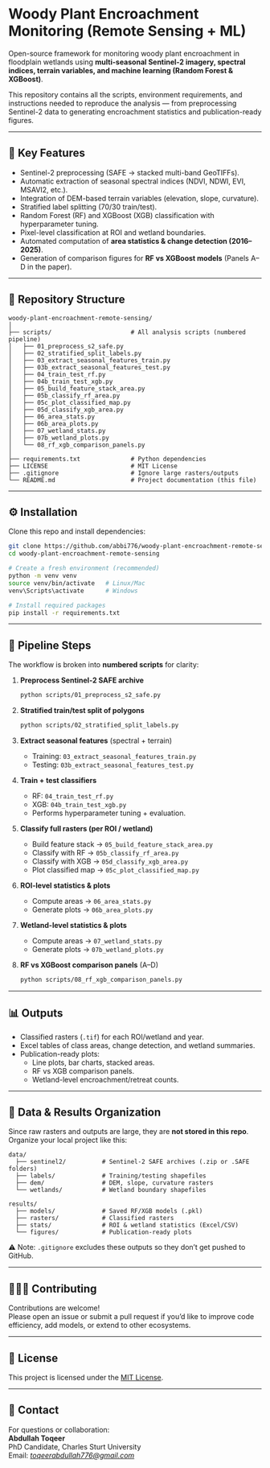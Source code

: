 # Woody Plant Encroachment Monitoring (Remote Sensing + ML)

Open-source framework for monitoring woody plant encroachment in floodplain wetlands using **multi-seasonal Sentinel-2 imagery, spectral indices, terrain variables, and machine learning (Random Forest & XGBoost)**.

This repository contains all the scripts, environment requirements, and instructions needed to reproduce the analysis — from preprocessing Sentinel-2 data to generating encroachment statistics and publication-ready figures.

---

## 🌱 Key Features
- Sentinel-2 preprocessing (SAFE → stacked multi-band GeoTIFFs).
- Automatic extraction of seasonal spectral indices (NDVI, NDWI, EVI, MSAVI2, etc.).
- Integration of DEM-based terrain variables (elevation, slope, curvature).
- Stratified label splitting (70/30 train/test).
- Random Forest (RF) and XGBoost (XGB) classification with hyperparameter tuning.
- Pixel-level classification at ROI and wetland boundaries.
- Automated computation of **area statistics & change detection (2016–2025)**.
- Generation of comparison figures for **RF vs XGBoost models** (Panels A–D in the paper).

---

## 📂 Repository Structure

```
woody-plant-encroachment-remote-sensing/
│
├── scripts/                      # All analysis scripts (numbered pipeline)
│   ├── 01_preprocess_s2_safe.py
│   ├── 02_stratified_split_labels.py
│   ├── 03_extract_seasonal_features_train.py
│   ├── 03b_extract_seasonal_features_test.py
│   ├── 04_train_test_rf.py
│   ├── 04b_train_test_xgb.py
│   ├── 05_build_feature_stack_area.py
│   ├── 05b_classify_rf_area.py
│   ├── 05c_plot_classified_map.py
│   ├── 05d_classify_xgb_area.py
│   ├── 06_area_stats.py
│   ├── 06b_area_plots.py
│   ├── 07_wetland_stats.py
│   ├── 07b_wetland_plots.py
│   └── 08_rf_xgb_comparison_panels.py
│
├── requirements.txt              # Python dependencies
├── LICENSE                       # MIT License
├── .gitignore                    # Ignore large rasters/outputs
└── README.md                     # Project documentation (this file)
```

---

## ⚙️ Installation

Clone this repo and install dependencies:

```bash
git clone https://github.com/abbi776/woody-plant-encroachment-remote-sensing.git
cd woody-plant-encroachment-remote-sensing

# Create a fresh environment (recommended)
python -m venv venv
source venv/bin/activate   # Linux/Mac
venv\Scripts\activate      # Windows

# Install required packages
pip install -r requirements.txt
```

---

## 🚀 Pipeline Steps

The workflow is broken into **numbered scripts** for clarity:

1. **Preprocess Sentinel-2 SAFE archive**
   ```bash
   python scripts/01_preprocess_s2_safe.py
   ```

2. **Stratified train/test split of polygons**
   ```bash
   python scripts/02_stratified_split_labels.py
   ```

3. **Extract seasonal features** (spectral + terrain)  
   - Training: `03_extract_seasonal_features_train.py`  
   - Testing:  `03b_extract_seasonal_features_test.py`

4. **Train + test classifiers**  
   - RF:  `04_train_test_rf.py`  
   - XGB: `04b_train_test_xgb.py`  
   - Performs hyperparameter tuning + evaluation.

5. **Classify full rasters (per ROI / wetland)**  
   - Build feature stack → `05_build_feature_stack_area.py`  
   - Classify with RF → `05b_classify_rf_area.py`  
   - Classify with XGB → `05d_classify_xgb_area.py`  
   - Plot classified map → `05c_plot_classified_map.py`

6. **ROI-level statistics & plots**  
   - Compute areas → `06_area_stats.py`  
   - Generate plots → `06b_area_plots.py`

7. **Wetland-level statistics & plots**  
   - Compute areas → `07_wetland_stats.py`  
   - Generate plots → `07b_wetland_plots.py`

8. **RF vs XGBoost comparison panels** (A–D)  
   ```bash
   python scripts/08_rf_xgb_comparison_panels.py
   ```

---

## 📊 Outputs
- Classified rasters (`.tif`) for each ROI/wetland and year.
- Excel tables of class areas, change detection, and wetland summaries.
- Publication-ready plots:
  - Line plots, bar charts, stacked areas.
  - RF vs XGB comparison panels.
  - Wetland-level encroachment/retreat counts.

---

## 📁 Data & Results Organization

Since raw rasters and outputs are large, they are **not stored in this repo**.  
Organize your local project like this:

```
data/
  ├── sentinel2/          # Sentinel-2 SAFE archives (.zip or .SAFE folders)
  ├── labels/             # Training/testing shapefiles
  ├── dem/                # DEM, slope, curvature rasters
  └── wetlands/           # Wetland boundary shapefiles

results/
  ├── models/             # Saved RF/XGB models (.pkl)
  ├── rasters/            # Classified rasters
  ├── stats/              # ROI & wetland statistics (Excel/CSV)
  └── figures/            # Publication-ready plots
```

⚠️ Note: `.gitignore` excludes these outputs so they don’t get pushed to GitHub.

---

## 🧑‍🤝‍🧑 Contributing
Contributions are welcome!  
Please open an issue or submit a pull request if you’d like to improve code efficiency, add models, or extend to other ecosystems.

---

## 📜 License
This project is licensed under the [MIT License](LICENSE).

---

## 📧 Contact
For questions or collaboration:  
**Abdullah Toqeer**  
PhD Candidate, Charles Sturt University  
Email: *toqeerabdullah776@gmail.com*  
